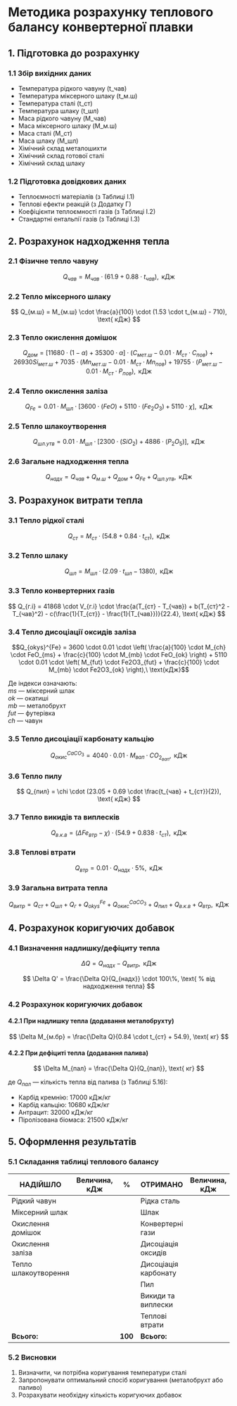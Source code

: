 # Методика розрахунку теплового балансу конвертерної плавки

## 1. Підготовка до розрахунку

### 1.1 Збір вихідних даних
- Температура рідкого чавуну (t_чав)
- Температура міксерного шлаку (t_м.ш)
- Температура сталі (t_ст)
- Температура шлаку (t_шл)
- Маса рідкого чавуну (M_чав)
- Маса міксерного шлаку (M_м.ш)
- Маса сталі (M_ст)
- Маса шлаку (M_шл)
- Хімічний склад металошихти
- Хімічний склад готової сталі
- Хімічний склад шлаку

### 1.2 Підготовка довідкових даних
- Теплоємності матеріалів (з Таблиці І.1)
- Теплові ефекти реакцій (з Додатку Г)
- Коефіцієнти теплоємності газів (з Таблиці І.2)
- Стандартні ентальпії газів (з Таблиці І.3)

## 2. Розрахунок надходження тепла

### 2.1 Фізичне тепло чавуну

$$
Q_{чав} = M_{чав} \cdot (61.9 + 0.88 \cdot t_{чав}), \text{ кДж}
$$

### 2.2 Тепло міксерного шлаку

$$
Q_{м.ш} = M_{м.ш} \cdot \frac{a}{100} \cdot (1.53 \cdot t_{м.ш} - 710), \text{ кДж}
$$

### 2.3 Тепло окислення домішок

$$
Q_{дом} = [11680 \cdot (1 - \alpha) + 35300 \cdot \alpha] \cdot (C_{мет.ш} - 0.01 \cdot M_{ст} \cdot C_{пов}) + 26930 Si_{мет.ш} + 7035 \cdot (Mn_{мет.ш} - 0.01 \cdot M_{ст} \cdot Mn_{пов}) + 19755 \cdot (P_{мет.ш} - 0.01 \cdot M_{ст} \cdot P_{пов}), \text{ кДж}
$$

### 2.4 Тепло окислення заліза

$$
Q_{Fe} = 0.01 \cdot M_{шл} \cdot [3600 \cdot (FeO) + 5110 \cdot (Fe_2O_3) + 5110 \cdot \chi], \text{ кДж}
$$

### 2.5 Тепло шлакоутворення

$$
Q_{шл.утв} = 0.01 \cdot M_{шл} \cdot [2300 \cdot (SiO_2) + 4886 \cdot (P_2O_5)], \text{ кДж}
$$

### 2.6 Загальне надходження тепла

$$
Q_{надх} = Q_{чав} + Q_{м.ш} + Q_{дом} + Q_{Fe} + Q_{шл.утв}, \text{ кДж}
$$

## 3. Розрахунок витрати тепла

### 3.1 Тепло рідкої сталі

$$
Q_{ст} = M_{ст} \cdot (54.8 + 0.84 \cdot t_{ст}), \text{ кДж}
$$

### 3.2 Тепло шлаку

$$
Q_{шл} = M_{шл} \cdot (2.09 \cdot t_{шл} - 1380), \text{ кДж}
$$

### 3.3 Тепло конвертерних газів

$$
Q_{г.і} = 41868 \cdot V_{г.і} \cdot \frac{a(T_{ст} - T_{чав}) + b(T_{ст}^2 - T_{чав}^2) - c(\frac{1}{T_{ст}} - \frac{1}{T_{чав}})}{22.4}, \text{ кДж}
$$

### 3.4 Тепло дисоціації оксидів заліза

$$Q_{okys}^{Fe} = 3600 \cdot 0.01 \cdot \left( \frac{a}{100} \cdot M_{ch} \cdot FeO_{ms} + \frac{c}{100} \cdot M_{mb} \cdot FeO_{ok} \right) + 5110 \cdot 0.01 \cdot \left( M_{fut} \cdot Fe2O3_{fut} + \frac{c}{100} \cdot M_{mb} \cdot Fe2O3_{ok} \right),\ \text{кДж}$$

Де індекси означають:  
$ms$ — міксерний шлак  
$ok$ — окатиші  
$mb$ — металобрухт  
$fut$ — футерівка  
$ch$ — чавун

### 3.5 Тепло дисоціації карбонату кальцію

$$
Q_{окис}^{CaCO_3} = 4040 \cdot 0.01 \cdot M_{вап} \cdot CO_{2_{вап}}, \text{ кДж}
$$

### 3.6 Тепло пилу

$$
Q_{пил} = \chi \cdot (23.05 + 0.69 \cdot \frac{t_{чав} + t_{ст}}{2}), \text{ кДж}
$$

### 3.7 Тепло викидів та виплесків

$$
Q_{в.к.в} = (\Delta Fe_{втр} - \chi) \cdot (54.9 + 0.838 \cdot t_{ст}), \text{ кДж}
$$

### 3.8 Теплові втрати

$$
Q_{втр} = 0.01 \cdot Q_{надх} \cdot 5\%, \text{ кДж}
$$

### 3.9 Загальна витрата тепла

$$
Q_{витр} = Q_{ст} + Q_{шл} + Q_{г} + Q_{okys}^{Fe} + Q_{окис}^{CaCO_3} + Q_{пил} + Q_{в.к.в} + Q_{втр}, \text{ кДж}
$$

## 4. Розрахунок коригуючих добавок

### 4.1 Визначення надлишку/дефіциту тепла

$$
\Delta Q = Q_{надх} - Q_{витр}, \text{ кДж}
$$

$$
\Delta Q' = \frac{\Delta Q}{Q_{надх}} \cdot 100\%, \text{ % від надходження тепла}
$$

### 4.2 Розрахунок коригуючих добавок

#### 4.2.1 При надлишку тепла (додавання металобрухту)

$$
\Delta M_{м.бр} = \frac{\Delta Q}{0.84 \cdot t_{ст} + 54.9}, \text{ кг}
$$

#### 4.2.2 При дефіциті тепла (додавання палива)

$$
\Delta M_{пал} = \frac{\Delta Q}{Q_{пал}}, \text{ кг}
$$

де $Q_{пал}$ — кількість тепла від палива (з Таблиці 5.16):
- Карбід кремнію: 17000 кДж/кг
- Карбід кальцію: 10680 кДж/кг
- Антрацит: 32000 кДж/кг
- Піролізована біомаса: 21500 кДж/кг

## 5. Оформлення результатів

### 5.1 Складання таблиці теплового балансу
| НАДІЙШЛО | Величина, кДж | % | ОТРИМАНО | Величина, кДж | % |
|----------|--------------|-----|----------|--------------|-----|
| Рідкий чавун | | | Рідка сталь | | |
| Міксерний шлак | | | Шлак | | |
| Окислення домішок | | | Конвертерні гази | | |
| Окислення заліза | | | Дисоціація оксидів | | |
| Тепло шлакоутворення | | | Дисоціація карбонату | | |
| | | | Пил | | |
| | | | Викиди та виплески | | |
| | | | Теплові втрати | | |
| **Всього:** | | **100** | **Всього:** | | **100** |

### 5.2 Висновки
1. Визначити, чи потрібна коригування температури сталі
2. Запропонувати оптимальний спосіб коригування (металобрухт або паливо)
3. Розрахувати необхідну кількість коригуючих добавок 